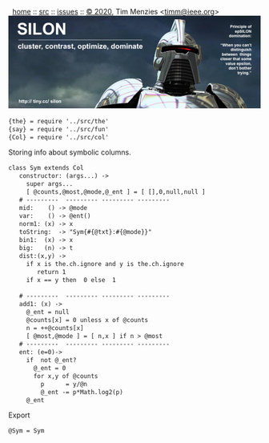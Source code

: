 <a name=top>&nbsp;</a><p>       
&nbsp;&nbsp;[home](http://tiny.cc/silon#top) ::
[src](https://github.com/timm/silon/raw/master/src) ::
[issues](http://tiny.cc/silon) ::
<a href="https://github.com/timm/silon/raw/master/raw/master/LICENSE.md">&copy; 2020</a>, Tim Menzies <<a href="mailto:timm@ieee.org">timm&commat;ieee.org</a>>
<br> [<img width=900 src="https://github.com/timm/silon/raw/master/etc/img/banner.jpg">](http://tiny.cc/silon)<br>


    {the} = require '../src/the'
    {say} = require '../src/fun'
    {Col} = require '../src/col'

Storing info about symbolic  columns.

    class Sym extends Col
       constructor: (args...) ->
         super args...
         [ @counts,@most,@mode,@_ent ] = [ [],0,null,null ]
       # ---------  --------- --------- ---------
       mid:    () -> @mode
       var:    () -> @ent()
       norm1: (x) -> x
       toString:  -> "Sym{#{@txt}:#{@mode}}"
       bin1:  (x) -> x
       big:   (n) -> t
       dist:(x,y) ->
         if x is the.ch.ignore and y is the.ch.ignore
            return 1
         if x == y then  0 else  1

       # ---------  --------- --------- ---------
       add1: (x) ->
         @_ent = null
         @counts[x] = 0 unless x of @counts
         n = ++@counts[x]
         [ @most,@mode ] = [ n,x ] if n > @most
       # ---------  --------- --------- ---------
       ent: (e=0)->
         if  not @_ent?
           @_ent = 0
           for x,y of @counts
             p      = y/@n
             @_ent -= p*Math.log2(p)
         @_ent

Export

    @Sym = Sym
